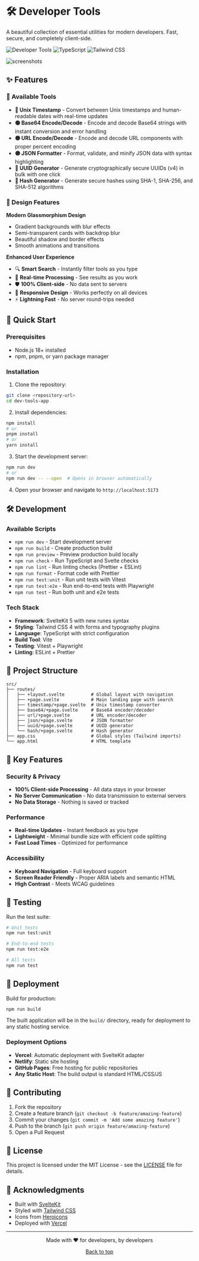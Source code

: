# 🛠️ Developer Tools

A beautiful collection of essential utilities for modern developers. Fast, secure, and completely client-side.

![Developer Tools](https://img.shields.io/badge/Built%20with-SvelteKit%205-FF3E00?style=for-the-badge&logo=svelte&logoColor=white)
![TypeScript](https://img.shields.io/badge/TypeScript-007ACC?style=for-the-badge&logo=typescript&logoColor=white)
![Tailwind CSS](https://img.shields.io/badge/Tailwind_CSS-38B2AC?style=for-the-badge&logo=tailwind-css&logoColor=white)

![screenshots](../docs/images/SCR-20250702-lmnf.png)

## ✨ Features

### 🔧 Available Tools

- **🔵 Unix Timestamp** - Convert between Unix timestamps and human-readable dates with real-time updates
- **🟢 Base64 Encode/Decode** - Encode and decode Base64 strings with instant conversion and error handling
- **🟡 URL Encode/Decode** - Encode and decode URL components with proper percent encoding
- **🟣 JSON Formatter** - Format, validate, and minify JSON data with syntax highlighting
- **🌸 UUID Generator** - Generate cryptographically secure UUIDs (v4) in bulk with one click
- **🔴 Hash Generator** - Generate secure hashes using SHA-1, SHA-256, and SHA-512 algorithms

### 🎨 Design Features

**Modern Glassmorphism Design**

- Gradient backgrounds with blur effects
- Semi-transparent cards with backdrop blur
- Beautiful shadow and border effects
- Smooth animations and transitions

**Enhanced User Experience**

- 🔍 **Smart Search** - Instantly filter tools as you type
- 🎯 **Real-time Processing** - See results as you work
- 🛡️ **100% Client-side** - No data sent to servers
- 📱 **Responsive Design** - Works perfectly on all devices
- ⚡ **Lightning Fast** - No server round-trips needed

## 🚀 Quick Start

### Prerequisites

- Node.js 18+ installed
- npm, pnpm, or yarn package manager

### Installation

1. Clone the repository:

```bash
git clone <repository-url>
cd dev-tools-app
```

2. Install dependencies:

```bash
npm install
# or
pnpm install
# or
yarn install
```

3. Start the development server:

```bash
npm run dev
# or
npm run dev -- --open  # Opens in browser automatically
```

4. Open your browser and navigate to `http://localhost:5173`

## 🛠️ Development

### Available Scripts

- `npm run dev` - Start development server
- `npm run build` - Create production build
- `npm run preview` - Preview production build locally
- `npm run check` - Run TypeScript and Svelte checks
- `npm run lint` - Run linting checks (Prettier + ESLint)
- `npm run format` - Format code with Prettier
- `npm run test:unit` - Run unit tests with Vitest
- `npm run test:e2e` - Run end-to-end tests with Playwright
- `npm run test` - Run both unit and e2e tests

### Tech Stack

- **Framework**: SvelteKit 5 with new runes syntax
- **Styling**: Tailwind CSS 4 with forms and typography plugins
- **Language**: TypeScript with strict configuration
- **Build Tool**: Vite
- **Testing**: Vitest + Playwright
- **Linting**: ESLint + Prettier

## 📁 Project Structure

```
src/
├── routes/
│   ├── +layout.svelte          # Global layout with navigation
│   ├── +page.svelte            # Main landing page with search
│   ├── timestamp/+page.svelte  # Unix timestamp converter
│   ├── base64/+page.svelte     # Base64 encoder/decoder
│   ├── url/+page.svelte        # URL encoder/decoder
│   ├── json/+page.svelte       # JSON formatter
│   ├── uuid/+page.svelte       # UUID generator
│   └── hash/+page.svelte       # Hash generator
├── app.css                     # Global styles (Tailwind imports)
└── app.html                    # HTML template
```

## 🎯 Key Features

### Security & Privacy

- **100% Client-side Processing** - All data stays in your browser
- **No Server Communication** - No data transmission to external servers
- **No Data Storage** - Nothing is saved or tracked

### Performance

- **Real-time Updates** - Instant feedback as you type
- **Lightweight** - Minimal bundle size with efficient code splitting
- **Fast Load Times** - Optimized for performance

### Accessibility

- **Keyboard Navigation** - Full keyboard support
- **Screen Reader Friendly** - Proper ARIA labels and semantic HTML
- **High Contrast** - Meets WCAG guidelines

## 🧪 Testing

Run the test suite:

```bash
# Unit tests
npm run test:unit

# End-to-end tests
npm run test:e2e

# All tests
npm run test
```

## 🚀 Deployment

Build for production:

```bash
npm run build
```

The built application will be in the `build/` directory, ready for deployment to any static hosting service.

### Deployment Options

- **Vercel**: Automatic deployment with SvelteKit adapter
- **Netlify**: Static site hosting
- **GitHub Pages**: Free hosting for public repositories
- **Any Static Host**: The build output is standard HTML/CSS/JS

## 🤝 Contributing

1. Fork the repository
2. Create a feature branch (`git checkout -b feature/amazing-feature`)
3. Commit your changes (`git commit -m 'Add some amazing feature'`)
4. Push to the branch (`git push origin feature/amazing-feature`)
5. Open a Pull Request

## 📄 License

This project is licensed under the MIT License - see the [LICENSE](LICENSE) file for details.

## 🙏 Acknowledgments

- Built with [SvelteKit](https://kit.svelte.dev/)
- Styled with [Tailwind CSS](https://tailwindcss.com/)
- Icons from [Heroicons](https://heroicons.com/)
- Deployed with [Vercel](https://vercel.com/)

---

<div align="center">
  <p>Made with ❤️ for developers, by developers</p>
  <p>
    <a href="#top">Back to top</a>
  </p>
</div>
